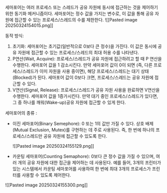 세마포어는 여러 프로세스 또는 스레드가 공유 자원에 동시에 접근하는 것을 제어하기 위한 동기화 메커니즘이다. 세마포어는 정수 값을 가지는 변수로, 이 값을 통해 공유 자원에 접근할 수 있는 프로세스/스레드의 수를 제한한다. 
![[Pasted image 20250324154015.png]]

동작 방식:
1. 초기화: 세마포어는 초기값(일반적으로 0보다 큰 정수)을 가진다. 이 값은 동시에 공유 자원에 접근할 수 있는 프로세스/스레드의 최대 허용 수를 나타낸다. 
2. P연산(Wait, Acquire): 프로세스/스레드가 공유 자원에 접근하려고 할 때 P 연산을 수행한다.
	세마포어 값을 1 감소시킨다.
	만약 세마포어 값이 0이 되면 (즉, 다른 프로세스/스레드가 이미 자원을 사용 중이면), 해당 프로세스/스레드는 대기 상태(Blocked)가 된다.
	세마포어 값이 0보다 크면, 프로세스/스레드는 공유 자원에 접근할 수 있다. 
3. V연산(Signal, Release): 프로세스/스레드가 공유 자원 사용을 완료하면 V연산을 수행한다. 
	세마포어 값을 1증가시킨다.
	만약 대기 중인 프로세스/스레드가 있다면, 그 중 하나를 깨워(Wake-up)공유 자원에 접근할 수 있게 한다. 

세마포어의 종류 :
- 이진 세마포어(Binary Semephore): 0 또는 1의 값만 가질 수 있다. 상호 배제(Mutual Exclusion, Mutex)를 구현하는 데 주로 사용된다. 즉, 한 번에 하나의 프로세스/스레드만 공유 자원에 접근할 수 있도록 한다. 

	![[Pasted image 20250324155129.png]]


- 카운팅 세마포어(Counting Semaphore): 0보다 큰 정수 값을 가질 수 있으며, 여러 개의 공유 자원에 대한 접근을 제어하는 데 사용된다. 예를 들어, 3개의 프린터가 있는 시스템에서 카운팅 세마포어를 사용하여 한 번에 최대 3개의 프로세스가 프린터를 사용할 수 있도록 제어한다. 

![[Pasted image 20250324155300.png]]